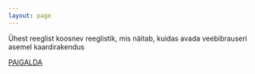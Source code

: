 ```yaml
---
layout: page
---
```


Ühest reeglist koosnev reeglistik, mis näitab, kuidas avada veebibrauseri asemel kaardirakendus

[PAIGALDA](k6://VXR0ZXJhbmNlCUNvbW1hbmQJQXJnMQ0KKC4rKQlhY3Rpdml0eQl7ImFjdGlvbiI6ICJhbmRyb2lkLmludGVudC5hY3Rpb24uVklFVyIsICJkYXRhIjogImdlbzowLDA_cT0kMSwgRXN0b25pYSJ9)
